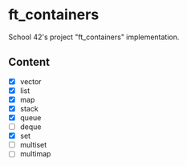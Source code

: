 # ft_containers
School 42's project "ft_containers" implementation.
## Content
- [x] vector
- [x] list
- [x] map
- [x] stack
- [x] queue
- [ ] deque
- [x] set
- [ ] multiset
- [ ] multimap
